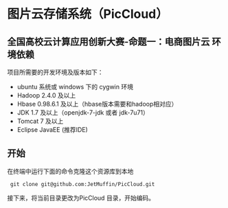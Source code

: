 图片云存储系统（PicCloud）
====
全国高校云计算应用创新大赛-命题一：电商图片云
环境依赖
---
项目所需要的开发环境及版本如下：
* ubuntu 系统或 windows 下的 cygwin 环境
* Hadoop 2.4.0 及以上
* Hbase 0.98.6.1 及以上（hbase版本需要和hadoop相对应）
* JDK 1.7 及以上（openjdk-7-jdk 或者 jdk-7u71）
* Tomcat 7 及以上
* Eclipse JavaEE (推荐IDE)

开始
----
在终端中运行下面的命令克隆这个资源库到本地

     git clone git@github.com:JetMuffin/PicCloud.git
     
接下来，将当前目录更改为PicCloud 目录，开始编码。

